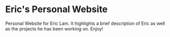 # Eric's Personal Website
 Personal Website for Eric Lam. It highlights a brief description of Eric as well as the projects he has been working on. Enjoy!
